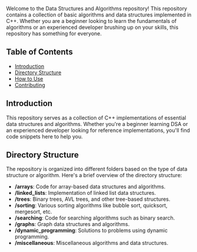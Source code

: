 Welcome to the Data Structures and Algorithms repository! This repository contains a collection of basic algorithms and data structures implemented in C++. Whether you are a beginner looking to learn the fundamentals of algorithms or an experienced developer brushing up on your skills, this repository has something for everyone.
## Table of Contents

- [Introduction](#introduction)
- [Directory Structure](#directory-structure)
- [How to Use](#how-to-use)
- [Contributing](#contributing)

## Introduction

This repository serves as a collection of C++ implementations of essential data structures and algorithms. Whether you're a beginner learning DSA or an experienced developer looking for reference implementations, you'll find code snippets here to help you.

## Directory Structure

The repository is organized into different folders based on the type of data structure or algorithm. Here's a brief overview of the directory structure:

- **/arrays**: Code for array-based data structures and algorithms.
- **/linked_lists**: Implementation of linked list data structures.
- **/trees**: Binary trees, AVL trees, and other tree-based structures.
- **/sorting**: Various sorting algorithms like bubble sort, quicksort, mergesort, etc.
- **/searching**: Code for searching algorithms such as binary search.
- **/graphs**: Graph data structures and algorithms.
- **/dynamic_programming**: Solutions to problems using dynamic programming.
- **/miscellaneous**: Miscellaneous algorithms and data structures.
